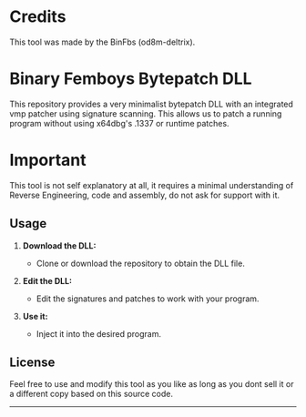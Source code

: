 # **Credits**

This tool was made by the BinFbs (od8m-deltrix).

# **Binary Femboys Bytepatch DLL**

This repository provides a very minimalist bytepatch DLL with an integrated vmp patcher using signature scanning. This allows us to patch a running program without using x64dbg's .1337 or runtime patches.

# **Important**

This tool is not self explanatory at all, it requires a minimal understanding of Reverse Engineering, code and assembly, do not ask for support with it.

## **Usage**

1. **Download the DLL:**
   - Clone or download the repository to obtain the DLL file.
  
2. **Edit the DLL:**
   - Edit the signatures and patches to work with your program.
  
3. **Use it:**
   - Inject it into the desired program.

## **License**

Feel free to use and modify this tool as you like as long as you dont sell it or a different copy based on this source code.

--- 

